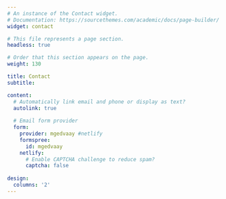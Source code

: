 ```yaml
---
# An instance of the Contact widget.
# Documentation: https://sourcethemes.com/academic/docs/page-builder/
widget: contact

# This file represents a page section.
headless: true

# Order that this section appears on the page.
weight: 130

title: Contact
subtitle:

content:
  # Automatically link email and phone or display as text?
  autolink: true
  
  # Email form provider
  form:
    provider: mgedvaay #netlify
    formspree:
      id: mgedvaay
    netlify:
      # Enable CAPTCHA challenge to reduce spam?
      captcha: false
  
design:
  columns: '2'
---
```

